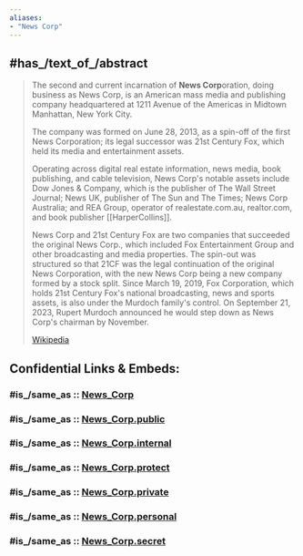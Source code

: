 ```yaml
---
aliases:
- "News Corp"
---
```


## #has_/text_of_/abstract 

> The second and current incarnation of **News Corp**oration, doing business as News Corp, 
> is an American mass media and publishing company 
> headquartered at 1211 Avenue of the Americas in Midtown Manhattan, New York City. 
> 
> The company was formed on June 28, 2013, as a spin-off of the first News Corporation; 
> its legal successor was 21st Century Fox, which held its media and entertainment assets. 
> 
> Operating across digital real estate information, news media, book publishing, 
> and cable television, News Corp's notable assets include Dow Jones & Company, 
> which is the publisher of The Wall Street Journal; News UK, publisher of The Sun 
> and The Times; News Corp Australia; and REA Group, operator of realestate.com.au, realtor.com, 
> and book publisher [[HarperCollins]].
>
> News Corp and 21st Century Fox are two companies that succeeded the original News Corp., which included Fox Entertainment Group and other broadcasting and media properties. The spin-out was structured so that 21CF was the legal continuation of the original News Corporation, with the new News Corp being a new company formed by a stock split. Since March 19, 2019, Fox Corporation, which holds 21st Century Fox's national broadcasting, news and sports assets, is also under the Murdoch family's control. On September 21, 2023, Rupert Murdoch announced he would step down as News Corp's chairman by November.
>
> [Wikipedia](https://en.wikipedia.org/wiki/News%20Corp) 


## Confidential Links & Embeds: 

### #is_/same_as :: [News_Corp](/_Standards/Society/Communication/Media/Journalism/News_Corp.md) 

### #is_/same_as :: [News_Corp.public](/_public/Society/Communication/Media/Journalism/News_Corp.public.md) 

### #is_/same_as :: [News_Corp.internal](/_internal/Society/Communication/Media/Journalism/News_Corp.internal.md) 

### #is_/same_as :: [News_Corp.protect](/_protect/Society/Communication/Media/Journalism/News_Corp.protect.md) 

### #is_/same_as :: [News_Corp.private](/_private/Society/Communication/Media/Journalism/News_Corp.private.md) 

### #is_/same_as :: [News_Corp.personal](/_personal/Society/Communication/Media/Journalism/News_Corp.personal.md) 

### #is_/same_as :: [News_Corp.secret](/_secret/Society/Communication/Media/Journalism/News_Corp.secret.md)

